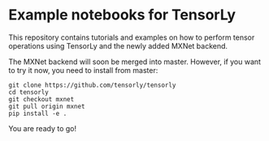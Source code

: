 # Example notebooks for TensorLy

This repository contains tutorials and examples on how to perform tensor operations using TensorLy and the newly added MXNet backend.

The MXNet backend will soon be merged into master. 
However, if you want to try it now, you need to install from master:

```
git clone https://github.com/tensorly/tensorly
cd tensorly
git checkout mxnet
git pull origin mxnet
pip install -e .
```

You are ready to go!
